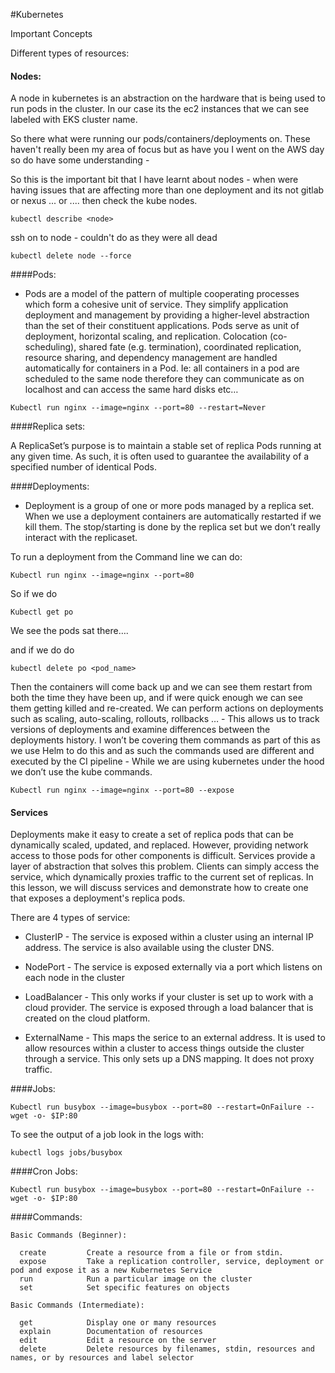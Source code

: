 #Kubernetes

Important Concepts

Different types of resources:

#### Nodes:

A node in kubernetes is an abstraction on the hardware that is being used to run pods in the cluster. In our case its the ec2 instances that we can see labeled with EKS cluster name.

So there what were running our pods/containers/deployments on. These haven't really been my area of focus but as have you I went on the AWS day so do have some understanding -

So this is the important bit that I have learnt about nodes - when were having issues that are affecting more than one deployment and its not gitlab or nexus ... or .... then check the kube nodes.

```kubectl describe <node>```

ssh on to node - couldn't do as they were all dead 

```kubectl delete node --force```



####Pods:

- Pods are a model of the pattern of multiple cooperating processes which form a cohesive unit of service. They simplify application deployment and management by providing a higher-level abstraction than the set of their constituent applications. Pods serve as unit of deployment, horizontal scaling, and replication. Colocation (co-scheduling), shared fate (e.g. termination), coordinated replication, resource sharing, and dependency management are handled automatically for containers in a Pod. Ie: all containers in a pod are scheduled to the same node therefore they can communicate as on localhost and can access the same hard disks etc… 

```Kubectl run nginx --image=nginx --port=80 --restart=Never```

####Replica sets:

A ReplicaSet’s purpose is to maintain a stable set of replica Pods running at any given time. As such, it is often used to guarantee the availability of a specified number of identical Pods.

####Deployments:

-  Deployment is a group of one or more pods managed by a replica set. When we use a deployment containers are automatically restarted if we kill them.  The stop/starting is done by the replica set but we don’t really interact with the replicaset. 

To run a deployment from the Command line we can do:
        
```Kubectl run nginx --image=nginx --port=80```

So if we do

```Kubectl get po```

We see the pods sat there….

and if we do do 

```kubectl delete po <pod_name>```

Then the containers will come back up and we can see them restart from both the time they have been up,  and if were quick enough we can see them getting killed and re-created. We can perform actions on deployments such as scaling, auto-scaling, rollouts, rollbacks … - This allows us to track versions of deployments and examine differences between the deployments history. I won’t be covering them commands as part of this as we use Helm to do this and as such the commands used are different and executed by the CI pipeline - While we are using kubernetes under the hood we don’t use the kube commands.

```Kubectl run nginx --image=nginx --port=80 --expose```

#### Services

Deployments make it easy to create a set of replica pods that can be dynamically scaled, updated, and replaced. However, providing network access to those pods for other components is difficult. Services provide a layer of abstraction that solves this problem. Clients can simply access the service, which dynamically proxies traffic to the current set of replicas. In this lesson, we will discuss services and demonstrate how to create one that exposes a deployment's replica pods.

There are 4 types of service:

* ClusterIP - The service is exposed within a cluster using an internal IP address. The service is also available using the cluster DNS.

* NodePort - The service is exposed externally via a port which listens on each node in the cluster

* LoadBalancer - This only works if your cluster is set up to work with a cloud provider. The service is exposed through a load balancer that is created on the cloud platform.

* ExternalName - This maps the serice to an external address. It is used to allow resources within a cluster to access things outside the cluster through a service. This only sets up a DNS mapping. It does not proxy traffic.

####Jobs:

```Kubectl run busybox --image=busybox --port=80 --restart=OnFailure -- wget -o- $IP:80```

To see the output of a job look in the logs with:

```kubectl logs jobs/busybox```


####Cron Jobs:

```Kubectl run busybox --image=busybox --port=80 --restart=OnFailure -- wget -o- $IP:80```


####Commands:

	Basic Commands (Beginner):
	
	  create         Create a resource from a file or from stdin.
	  expose         Take a replication controller, service, deployment or pod and expose it as a new Kubernetes Service
	  run            Run a particular image on the cluster
	  set            Set specific features on objects

	Basic Commands (Intermediate):
	
	  get            Display one or many resources
	  explain        Documentation of resources
	  edit           Edit a resource on the server
	  delete         Delete resources by filenames, stdin, resources and names, or by resources and label selector